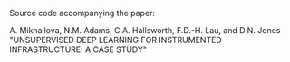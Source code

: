 Source code accompanying the paper:

A. Mikhailova, N.M. Adams, C.A. Hallsworth, F.D.-H. Lau, and D.N. Jones
"UNSUPERVISED DEEP LEARNING FOR INSTRUMENTED INFRASTRUCTURE: A CASE STUDY"
